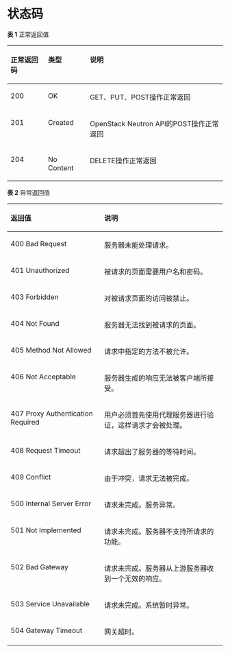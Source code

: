 # 状态码<a name="eip_api05_0001"></a>

**表 1**  正常返回值

<a name="zh-cn_topic_0201534292_table4260888320514"></a>
<table><thead align="left"><tr id="zh-cn_topic_0201534292_row3348120820514"><th class="cellrowborder" valign="top" width="17.349999999999998%" id="mcps1.2.4.1.1"><p id="zh-cn_topic_0201534292_p2762331220514"><a name="zh-cn_topic_0201534292_p2762331220514"></a><a name="zh-cn_topic_0201534292_p2762331220514"></a>正常返回码</p>
</th>
<th class="cellrowborder" valign="top" width="19.39%" id="mcps1.2.4.1.2"><p id="zh-cn_topic_0201534292_p2289577620514"><a name="zh-cn_topic_0201534292_p2289577620514"></a><a name="zh-cn_topic_0201534292_p2289577620514"></a>类型</p>
</th>
<th class="cellrowborder" valign="top" width="63.260000000000005%" id="mcps1.2.4.1.3"><p id="zh-cn_topic_0201534292_p4261857720514"><a name="zh-cn_topic_0201534292_p4261857720514"></a><a name="zh-cn_topic_0201534292_p4261857720514"></a>说明</p>
</th>
</tr>
</thead>
<tbody><tr id="zh-cn_topic_0201534292_row2955271420514"><td class="cellrowborder" valign="top" width="17.349999999999998%" headers="mcps1.2.4.1.1 "><p id="zh-cn_topic_0201534292_p4495966820514"><a name="zh-cn_topic_0201534292_p4495966820514"></a><a name="zh-cn_topic_0201534292_p4495966820514"></a>200</p>
</td>
<td class="cellrowborder" valign="top" width="19.39%" headers="mcps1.2.4.1.2 "><p id="zh-cn_topic_0201534292_p1785451920514"><a name="zh-cn_topic_0201534292_p1785451920514"></a><a name="zh-cn_topic_0201534292_p1785451920514"></a>OK</p>
</td>
<td class="cellrowborder" valign="top" width="63.260000000000005%" headers="mcps1.2.4.1.3 "><p id="zh-cn_topic_0201534292_p3692991420514"><a name="zh-cn_topic_0201534292_p3692991420514"></a><a name="zh-cn_topic_0201534292_p3692991420514"></a>GET、PUT、POST操作正常返回</p>
</td>
</tr>
<tr id="zh-cn_topic_0201534292_row6393377120514"><td class="cellrowborder" valign="top" width="17.349999999999998%" headers="mcps1.2.4.1.1 "><p id="zh-cn_topic_0201534292_p1125294520514"><a name="zh-cn_topic_0201534292_p1125294520514"></a><a name="zh-cn_topic_0201534292_p1125294520514"></a>201</p>
</td>
<td class="cellrowborder" valign="top" width="19.39%" headers="mcps1.2.4.1.2 "><p id="zh-cn_topic_0201534292_p3907338920514"><a name="zh-cn_topic_0201534292_p3907338920514"></a><a name="zh-cn_topic_0201534292_p3907338920514"></a>Created</p>
</td>
<td class="cellrowborder" valign="top" width="63.260000000000005%" headers="mcps1.2.4.1.3 "><p id="zh-cn_topic_0201534292_p1082790820514"><a name="zh-cn_topic_0201534292_p1082790820514"></a><a name="zh-cn_topic_0201534292_p1082790820514"></a>OpenStack Neutron API的POST操作正常返回</p>
</td>
</tr>
<tr id="zh-cn_topic_0201534292_row3034231420514"><td class="cellrowborder" valign="top" width="17.349999999999998%" headers="mcps1.2.4.1.1 "><p id="zh-cn_topic_0201534292_p4180839220514"><a name="zh-cn_topic_0201534292_p4180839220514"></a><a name="zh-cn_topic_0201534292_p4180839220514"></a>204</p>
</td>
<td class="cellrowborder" valign="top" width="19.39%" headers="mcps1.2.4.1.2 "><p id="zh-cn_topic_0201534292_p3103656620514"><a name="zh-cn_topic_0201534292_p3103656620514"></a><a name="zh-cn_topic_0201534292_p3103656620514"></a>No Content</p>
</td>
<td class="cellrowborder" valign="top" width="63.260000000000005%" headers="mcps1.2.4.1.3 "><p id="zh-cn_topic_0201534292_p3093388420514"><a name="zh-cn_topic_0201534292_p3093388420514"></a><a name="zh-cn_topic_0201534292_p3093388420514"></a>DELETE操作正常返回</p>
</td>
</tr>
</tbody>
</table>

**表 2**  异常返回值

<a name="zh-cn_topic_0201534292_table1697655195242"></a>
<table><thead align="left"><tr id="zh-cn_topic_0201534292_row4329637495242"><th class="cellrowborder" valign="top" width="43.419999999999995%" id="mcps1.2.3.1.1"><p id="zh-cn_topic_0201534292_p1734541495242"><a name="zh-cn_topic_0201534292_p1734541495242"></a><a name="zh-cn_topic_0201534292_p1734541495242"></a>返回值</p>
</th>
<th class="cellrowborder" valign="top" width="56.58%" id="mcps1.2.3.1.2"><p id="zh-cn_topic_0201534292_p6280127495242"><a name="zh-cn_topic_0201534292_p6280127495242"></a><a name="zh-cn_topic_0201534292_p6280127495242"></a>说明</p>
</th>
</tr>
</thead>
<tbody><tr id="zh-cn_topic_0201534292_row5373842795242"><td class="cellrowborder" valign="top" width="43.419999999999995%" headers="mcps1.2.3.1.1 "><p id="zh-cn_topic_0201534292_p5784529695242"><a name="zh-cn_topic_0201534292_p5784529695242"></a><a name="zh-cn_topic_0201534292_p5784529695242"></a>400 Bad Request</p>
</td>
<td class="cellrowborder" valign="top" width="56.58%" headers="mcps1.2.3.1.2 "><p id="zh-cn_topic_0201534292_p5495737795242"><a name="zh-cn_topic_0201534292_p5495737795242"></a><a name="zh-cn_topic_0201534292_p5495737795242"></a>服务器未能处理请求。</p>
</td>
</tr>
<tr id="zh-cn_topic_0201534292_row2485435295242"><td class="cellrowborder" valign="top" width="43.419999999999995%" headers="mcps1.2.3.1.1 "><p id="zh-cn_topic_0201534292_p6704552895242"><a name="zh-cn_topic_0201534292_p6704552895242"></a><a name="zh-cn_topic_0201534292_p6704552895242"></a>401 Unauthorized</p>
</td>
<td class="cellrowborder" valign="top" width="56.58%" headers="mcps1.2.3.1.2 "><p id="zh-cn_topic_0201534292_p6197867295242"><a name="zh-cn_topic_0201534292_p6197867295242"></a><a name="zh-cn_topic_0201534292_p6197867295242"></a>被请求的页面需要用户名和密码。</p>
</td>
</tr>
<tr id="zh-cn_topic_0201534292_row2093713795242"><td class="cellrowborder" valign="top" width="43.419999999999995%" headers="mcps1.2.3.1.1 "><p id="zh-cn_topic_0201534292_p1818656595242"><a name="zh-cn_topic_0201534292_p1818656595242"></a><a name="zh-cn_topic_0201534292_p1818656595242"></a>403 Forbidden</p>
</td>
<td class="cellrowborder" valign="top" width="56.58%" headers="mcps1.2.3.1.2 "><p id="zh-cn_topic_0201534292_p6382566195242"><a name="zh-cn_topic_0201534292_p6382566195242"></a><a name="zh-cn_topic_0201534292_p6382566195242"></a>对被请求页面的访问被禁止。</p>
</td>
</tr>
<tr id="zh-cn_topic_0201534292_row3756004295242"><td class="cellrowborder" valign="top" width="43.419999999999995%" headers="mcps1.2.3.1.1 "><p id="zh-cn_topic_0201534292_p2246459695242"><a name="zh-cn_topic_0201534292_p2246459695242"></a><a name="zh-cn_topic_0201534292_p2246459695242"></a>404 Not Found</p>
</td>
<td class="cellrowborder" valign="top" width="56.58%" headers="mcps1.2.3.1.2 "><p id="zh-cn_topic_0201534292_p769301595242"><a name="zh-cn_topic_0201534292_p769301595242"></a><a name="zh-cn_topic_0201534292_p769301595242"></a>服务器无法找到被请求的页面。</p>
</td>
</tr>
<tr id="zh-cn_topic_0201534292_row212827395242"><td class="cellrowborder" valign="top" width="43.419999999999995%" headers="mcps1.2.3.1.1 "><p id="zh-cn_topic_0201534292_p3817239595242"><a name="zh-cn_topic_0201534292_p3817239595242"></a><a name="zh-cn_topic_0201534292_p3817239595242"></a>405 Method Not Allowed</p>
</td>
<td class="cellrowborder" valign="top" width="56.58%" headers="mcps1.2.3.1.2 "><p id="zh-cn_topic_0201534292_p495627395242"><a name="zh-cn_topic_0201534292_p495627395242"></a><a name="zh-cn_topic_0201534292_p495627395242"></a>请求中指定的方法不被允许。</p>
</td>
</tr>
<tr id="zh-cn_topic_0201534292_row4460646595242"><td class="cellrowborder" valign="top" width="43.419999999999995%" headers="mcps1.2.3.1.1 "><p id="zh-cn_topic_0201534292_p5635390995242"><a name="zh-cn_topic_0201534292_p5635390995242"></a><a name="zh-cn_topic_0201534292_p5635390995242"></a>406 Not Acceptable</p>
</td>
<td class="cellrowborder" valign="top" width="56.58%" headers="mcps1.2.3.1.2 "><p id="zh-cn_topic_0201534292_p126394695242"><a name="zh-cn_topic_0201534292_p126394695242"></a><a name="zh-cn_topic_0201534292_p126394695242"></a>服务器生成的响应无法被客户端所接受。</p>
</td>
</tr>
<tr id="zh-cn_topic_0201534292_row1137552095242"><td class="cellrowborder" valign="top" width="43.419999999999995%" headers="mcps1.2.3.1.1 "><p id="zh-cn_topic_0201534292_p4900196195242"><a name="zh-cn_topic_0201534292_p4900196195242"></a><a name="zh-cn_topic_0201534292_p4900196195242"></a>407 Proxy Authentication Required</p>
</td>
<td class="cellrowborder" valign="top" width="56.58%" headers="mcps1.2.3.1.2 "><p id="zh-cn_topic_0201534292_p973591095242"><a name="zh-cn_topic_0201534292_p973591095242"></a><a name="zh-cn_topic_0201534292_p973591095242"></a>用户必须首先使用代理服务器进行验证，这样请求才会被处理。</p>
</td>
</tr>
<tr id="zh-cn_topic_0201534292_row2051433295242"><td class="cellrowborder" valign="top" width="43.419999999999995%" headers="mcps1.2.3.1.1 "><p id="zh-cn_topic_0201534292_p5104819595242"><a name="zh-cn_topic_0201534292_p5104819595242"></a><a name="zh-cn_topic_0201534292_p5104819595242"></a>408 Request Timeout</p>
</td>
<td class="cellrowborder" valign="top" width="56.58%" headers="mcps1.2.3.1.2 "><p id="zh-cn_topic_0201534292_p4126312295242"><a name="zh-cn_topic_0201534292_p4126312295242"></a><a name="zh-cn_topic_0201534292_p4126312295242"></a>请求超出了服务器的等待时间。</p>
</td>
</tr>
<tr id="zh-cn_topic_0201534292_row3582378595242"><td class="cellrowborder" valign="top" width="43.419999999999995%" headers="mcps1.2.3.1.1 "><p id="zh-cn_topic_0201534292_p1604544895242"><a name="zh-cn_topic_0201534292_p1604544895242"></a><a name="zh-cn_topic_0201534292_p1604544895242"></a>409 Conflict</p>
</td>
<td class="cellrowborder" valign="top" width="56.58%" headers="mcps1.2.3.1.2 "><p id="zh-cn_topic_0201534292_p2461290095242"><a name="zh-cn_topic_0201534292_p2461290095242"></a><a name="zh-cn_topic_0201534292_p2461290095242"></a>由于冲突，请求无法被完成。</p>
</td>
</tr>
<tr id="zh-cn_topic_0201534292_row2018950895242"><td class="cellrowborder" valign="top" width="43.419999999999995%" headers="mcps1.2.3.1.1 "><p id="zh-cn_topic_0201534292_p2473741395242"><a name="zh-cn_topic_0201534292_p2473741395242"></a><a name="zh-cn_topic_0201534292_p2473741395242"></a>500 Internal Server Error</p>
</td>
<td class="cellrowborder" valign="top" width="56.58%" headers="mcps1.2.3.1.2 "><p id="zh-cn_topic_0201534292_p5757343195242"><a name="zh-cn_topic_0201534292_p5757343195242"></a><a name="zh-cn_topic_0201534292_p5757343195242"></a>请求未完成。服务异常。</p>
</td>
</tr>
<tr id="zh-cn_topic_0201534292_row4839883395242"><td class="cellrowborder" valign="top" width="43.419999999999995%" headers="mcps1.2.3.1.1 "><p id="zh-cn_topic_0201534292_p2799143995242"><a name="zh-cn_topic_0201534292_p2799143995242"></a><a name="zh-cn_topic_0201534292_p2799143995242"></a>501 Not Implemented</p>
</td>
<td class="cellrowborder" valign="top" width="56.58%" headers="mcps1.2.3.1.2 "><p id="zh-cn_topic_0201534292_p5271409795242"><a name="zh-cn_topic_0201534292_p5271409795242"></a><a name="zh-cn_topic_0201534292_p5271409795242"></a>请求未完成。服务器不支持所请求的功能。</p>
</td>
</tr>
<tr id="zh-cn_topic_0201534292_row466483295242"><td class="cellrowborder" valign="top" width="43.419999999999995%" headers="mcps1.2.3.1.1 "><p id="zh-cn_topic_0201534292_p4230707595242"><a name="zh-cn_topic_0201534292_p4230707595242"></a><a name="zh-cn_topic_0201534292_p4230707595242"></a>502 Bad Gateway</p>
</td>
<td class="cellrowborder" valign="top" width="56.58%" headers="mcps1.2.3.1.2 "><p id="zh-cn_topic_0201534292_p432108895242"><a name="zh-cn_topic_0201534292_p432108895242"></a><a name="zh-cn_topic_0201534292_p432108895242"></a>请求未完成。服务器从上游服务器收到一个无效的响应。</p>
</td>
</tr>
<tr id="zh-cn_topic_0201534292_row3888979595242"><td class="cellrowborder" valign="top" width="43.419999999999995%" headers="mcps1.2.3.1.1 "><p id="zh-cn_topic_0201534292_p6306567195242"><a name="zh-cn_topic_0201534292_p6306567195242"></a><a name="zh-cn_topic_0201534292_p6306567195242"></a>503 Service Unavailable</p>
</td>
<td class="cellrowborder" valign="top" width="56.58%" headers="mcps1.2.3.1.2 "><p id="zh-cn_topic_0201534292_p804572095242"><a name="zh-cn_topic_0201534292_p804572095242"></a><a name="zh-cn_topic_0201534292_p804572095242"></a>请求未完成。系统暂时异常。</p>
</td>
</tr>
<tr id="zh-cn_topic_0201534292_row530261695242"><td class="cellrowborder" valign="top" width="43.419999999999995%" headers="mcps1.2.3.1.1 "><p id="zh-cn_topic_0201534292_p2685875895242"><a name="zh-cn_topic_0201534292_p2685875895242"></a><a name="zh-cn_topic_0201534292_p2685875895242"></a>504 Gateway Timeout</p>
</td>
<td class="cellrowborder" valign="top" width="56.58%" headers="mcps1.2.3.1.2 "><p id="zh-cn_topic_0201534292_p2807582995242"><a name="zh-cn_topic_0201534292_p2807582995242"></a><a name="zh-cn_topic_0201534292_p2807582995242"></a>网关超时。</p>
</td>
</tr>
</tbody>
</table>

